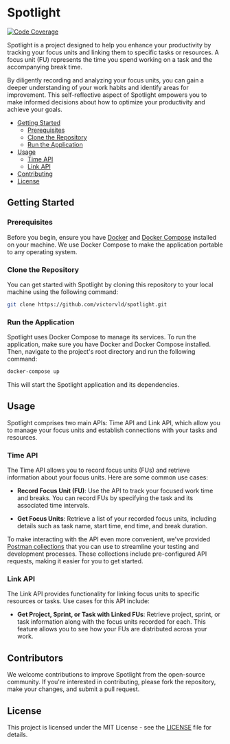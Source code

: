# Spotlight

[![Code Coverage](https://img.shields.io/badge/Code%20Coverage-85%25-brightgreen)](URL_TO_YOUR_COVERAGE_REPORT)

Spotlight is a project designed to help you enhance your productivity by tracking your focus units and linking them to specific tasks or resources. A focus unit (FU) represents the time you spend working on a task and the accompanying break time.

By diligently recording and analyzing your focus units, you can gain a deeper understanding of your work habits and identify areas for improvement. This self-reflective aspect of Spotlight empowers you to make informed decisions about how to optimize your productivity and achieve your goals.

- [Getting Started](#getting-started)
    - [Prerequisites](#prerequisites)
    - [Clone the Repository](#clone-the-repository)
    - [Run the Application](#run-the-application)
- [Usage](#usage)
    - [Time API](#time-api)
    - [Link API](#link-api)
- [Contributing](#contributors)
- [License](#license)

## Getting Started

### Prerequisites

Before you begin, ensure you have [Docker](https://docs.docker.com/get-docker/) and [Docker Compose](https://docs.docker.com/compose/) installed on your machine. We use Docker Compose to make the application portable to any operating system.


### Clone the Repository

You can get started with Spotlight by cloning this repository to your local machine using the following command:

```bash
git clone https://github.com/victorvld/spotlight.git
```

### Run the Application

Spotlight uses Docker Compose to manage its services. To run the application, make sure you have Docker and Docker Compose installed. Then, navigate to the project's root directory and run the following command:

```bash
docker-compose up
```

This will start the Spotlight application and its dependencies.

## Usage

Spotlight comprises two main APIs: Time API and Link API, which allow you to manage your focus units and establish connections with your tasks and resources.

### Time API

The Time API allows you to record focus units (FUs) and retrieve information about your focus units. Here are some common use cases:

- **Record Focus Unit (FU)**: Use the API to track your focused work time and breaks. You can record FUs by specifying the task and its associated time intervals.

- **Get Focus Units**: Retrieve a list of your recorded focus units, including details such as task name, start time, end time, and break duration.

To make interacting with the API even more convenient, we've provided [Postman collections](spotlight-time/postman/collections/spotlight.postman_collection.json) 
that you can use to streamline your testing and development processes.
These collections include pre-configured API requests, making it easier for you to get started.
### Link API

The Link API provides functionality for linking focus units to specific resources or tasks. Use cases for this API include:

- **Get Project, Sprint, or Task with Linked FUs**: Retrieve project, sprint, or task information along with the focus units recorded for each. This feature allows you to see how your FUs are distributed across your work.

## Contributors

We welcome contributions to improve Spotlight from the open-source community. If you're interested in contributing, please fork the repository, make your changes, and submit a pull request.

## License

This project is licensed under the MIT License - see the [LICENSE](LICENSE) file for details.
